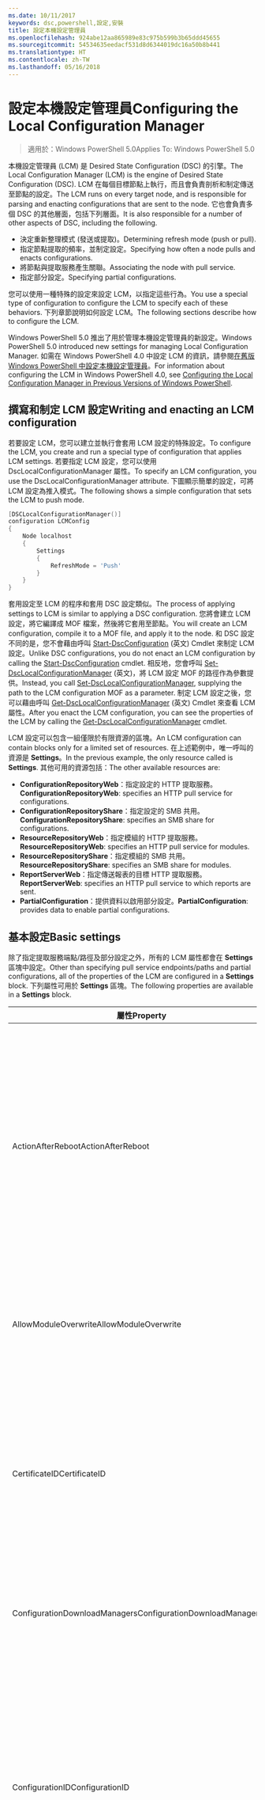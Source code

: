 ```yaml
---
ms.date: 10/11/2017
keywords: dsc,powershell,設定,安裝
title: 設定本機設定管理員
ms.openlocfilehash: 924abe12aa865989e83c975b599b3b65ddd45655
ms.sourcegitcommit: 54534635eedacf531d8d6344019dc16a50b8b441
ms.translationtype: HT
ms.contentlocale: zh-TW
ms.lasthandoff: 05/16/2018
---
```

# <a name="configuring-the-local-configuration-manager"></a><span data-ttu-id="39664-103">設定本機設定管理員</span><span class="sxs-lookup"><span data-stu-id="39664-103">Configuring the Local Configuration Manager</span></span>

> <span data-ttu-id="39664-104">適用於：Windows PowerShell 5.0</span><span class="sxs-lookup"><span data-stu-id="39664-104">Applies To: Windows PowerShell 5.0</span></span>

<span data-ttu-id="39664-105">本機設定管理員 (LCM) 是 Desired State Configuration (DSC) 的引擎。</span><span class="sxs-lookup"><span data-stu-id="39664-105">The Local Configuration Manager (LCM) is the engine of Desired State Configuration (DSC).</span></span>
<span data-ttu-id="39664-106">LCM 在每個目標節點上執行，而且會負責剖析和制定傳送至節點的設定。</span><span class="sxs-lookup"><span data-stu-id="39664-106">The LCM runs on every target node, and is responsible for parsing and enacting configurations that are sent to the node.</span></span>
<span data-ttu-id="39664-107">它也會負責多個 DSC 的其他層面，包括下列層面。</span><span class="sxs-lookup"><span data-stu-id="39664-107">It is also responsible for a number of other aspects of DSC, including the following.</span></span>

- <span data-ttu-id="39664-108">決定重新整理模式 (發送或提取)。</span><span class="sxs-lookup"><span data-stu-id="39664-108">Determining refresh mode (push or pull).</span></span>
- <span data-ttu-id="39664-109">指定節點提取的頻率，並制定設定。</span><span class="sxs-lookup"><span data-stu-id="39664-109">Specifying how often a node pulls and enacts configurations.</span></span>
- <span data-ttu-id="39664-110">將節點與提取服務產生關聯。</span><span class="sxs-lookup"><span data-stu-id="39664-110">Associating the node with pull service.</span></span>
- <span data-ttu-id="39664-111">指定部分設定。</span><span class="sxs-lookup"><span data-stu-id="39664-111">Specifying partial configurations.</span></span>

<span data-ttu-id="39664-112">您可以使用一種特殊的設定來設定 LCM，以指定這些行為。</span><span class="sxs-lookup"><span data-stu-id="39664-112">You use a special type of configuration to configure the LCM to specify each of these behaviors.</span></span>
<span data-ttu-id="39664-113">下列章節說明如何設定 LCM。</span><span class="sxs-lookup"><span data-stu-id="39664-113">The following sections describe how to configure the LCM.</span></span>

<span data-ttu-id="39664-114">Windows PowerShell 5.0 推出了用於管理本機設定管理員的新設定。</span><span class="sxs-lookup"><span data-stu-id="39664-114">Windows PowerShell 5.0 introduced new settings for managing Local Configuration Manager.</span></span>
<span data-ttu-id="39664-115">如需在 Windows PowerShell 4.0 中設定 LCM 的資訊，請參閱[在舊版 Windows PowerShell 中設定本機設定管理員](metaconfig4.md)。</span><span class="sxs-lookup"><span data-stu-id="39664-115">For information about configuring the LCM in Windows PowerShell 4.0, see [Configuring the Local Configuration Manager in Previous Versions of Windows PowerShell](metaconfig4.md).</span></span>

## <a name="writing-and-enacting-an-lcm-configuration"></a><span data-ttu-id="39664-116">撰寫和制定 LCM 設定</span><span class="sxs-lookup"><span data-stu-id="39664-116">Writing and enacting an LCM configuration</span></span>

<span data-ttu-id="39664-117">若要設定 LCM，您可以建立並執行會套用 LCM 設定的特殊設定。</span><span class="sxs-lookup"><span data-stu-id="39664-117">To configure the LCM, you create and run a special type of configuration that applies LCM settings.</span></span>
<span data-ttu-id="39664-118">若要指定 LCM 設定，您可以使用 DscLocalConfigurationManager 屬性。</span><span class="sxs-lookup"><span data-stu-id="39664-118">To specify an LCM configuration, you use the DscLocalConfigurationManager attribute.</span></span>
<span data-ttu-id="39664-119">下圖顯示簡單的設定，可將 LCM 設定為推入模式。</span><span class="sxs-lookup"><span data-stu-id="39664-119">The following shows a simple configuration that sets the LCM to push mode.</span></span>

```powershell
[DSCLocalConfigurationManager()]
configuration LCMConfig
{
    Node localhost
    {
        Settings
        {
            RefreshMode = 'Push'
        }
    }
}
```

<span data-ttu-id="39664-120">套用設定至 LCM 的程序和套用 DSC 設定類似。</span><span class="sxs-lookup"><span data-stu-id="39664-120">The process of applying settings to LCM is similar to applying a DSC configuration.</span></span>
<span data-ttu-id="39664-121">您將會建立 LCM 設定，將它編譯成 MOF 檔案，然後將它套用至節點。</span><span class="sxs-lookup"><span data-stu-id="39664-121">You will create an LCM configuration, compile it to a MOF file, and apply it to the node.</span></span>
<span data-ttu-id="39664-122">和 DSC 設定不同的是，您不會藉由呼叫 [Start-DscConfiguration](https://technet.microsoft.com/en-us/library/dn521623.aspx) \(英文\) Cmdlet 來制定 LCM 設定。</span><span class="sxs-lookup"><span data-stu-id="39664-122">Unlike DSC configurations, you do not enact an LCM configuration by calling the [Start-DscConfiguration](https://technet.microsoft.com/en-us/library/dn521623.aspx) cmdlet.</span></span>
<span data-ttu-id="39664-123">相反地，您會呼叫 [Set-DscLocalConfigurationManager](https://technet.microsoft.com/en-us/library/dn521621.aspx) \(英文\)，將 LCM 設定 MOF 的路徑作為參數提供。</span><span class="sxs-lookup"><span data-stu-id="39664-123">Instead, you call [Set-DscLocalConfigurationManager](https://technet.microsoft.com/en-us/library/dn521621.aspx), supplying the path to the LCM configuration MOF as a parameter.</span></span>
<span data-ttu-id="39664-124">制定 LCM 設定之後，您可以藉由呼叫 [Get-DscLocalConfigurationManager](https://technet.microsoft.com/en-us/library/dn407378.aspx) \(英文\) Cmdlet 來查看 LCM 屬性。</span><span class="sxs-lookup"><span data-stu-id="39664-124">After you enact the LCM configuration, you can see the properties of the LCM by calling the [Get-DscLocalConfigurationManager](https://technet.microsoft.com/en-us/library/dn407378.aspx) cmdlet.</span></span>

<span data-ttu-id="39664-125">LCM 設定可以包含一組僅限於有限資源的區塊。</span><span class="sxs-lookup"><span data-stu-id="39664-125">An LCM configuration can contain blocks only for a limited set of resources.</span></span>
<span data-ttu-id="39664-126">在上述範例中，唯一呼叫的資源是 **Settings**。</span><span class="sxs-lookup"><span data-stu-id="39664-126">In the previous example, the only resource called is **Settings**.</span></span>
<span data-ttu-id="39664-127">其他可用的資源包括：</span><span class="sxs-lookup"><span data-stu-id="39664-127">The other available resources are:</span></span>

* <span data-ttu-id="39664-128">**ConfigurationRepositoryWeb**：指定設定的 HTTP 提取服務。</span><span class="sxs-lookup"><span data-stu-id="39664-128">**ConfigurationRepositoryWeb**: specifies an HTTP pull service for configurations.</span></span>
* <span data-ttu-id="39664-129">**ConfigurationRepositoryShare**：指定設定的 SMB 共用。</span><span class="sxs-lookup"><span data-stu-id="39664-129">**ConfigurationRepositoryShare**: specifies an SMB share for configurations.</span></span>
* <span data-ttu-id="39664-130">**ResourceRepositoryWeb**：指定模組的 HTTP 提取服務。</span><span class="sxs-lookup"><span data-stu-id="39664-130">**ResourceRepositoryWeb**: specifies an HTTP pull service for modules.</span></span>
* <span data-ttu-id="39664-131">**ResourceRepositoryShare**：指定模組的 SMB 共用。</span><span class="sxs-lookup"><span data-stu-id="39664-131">**ResourceRepositoryShare**: specifies an SMB share for modules.</span></span>
* <span data-ttu-id="39664-132">**ReportServerWeb**：指定傳送報表的目標 HTTP 提取服務。</span><span class="sxs-lookup"><span data-stu-id="39664-132">**ReportServerWeb**: specifies an HTTP pull service to which reports are sent.</span></span>
* <span data-ttu-id="39664-133">**PartialConfiguration**：提供資料以啟用部分設定。</span><span class="sxs-lookup"><span data-stu-id="39664-133">**PartialConfiguration**: provides data to enable partial configurations.</span></span>

## <a name="basic-settings"></a><span data-ttu-id="39664-134">基本設定</span><span class="sxs-lookup"><span data-stu-id="39664-134">Basic settings</span></span>

<span data-ttu-id="39664-135">除了指定提取服務端點/路徑及部分設定之外，所有的 LCM 屬性都會在 **Settings** 區塊中設定。</span><span class="sxs-lookup"><span data-stu-id="39664-135">Other than specifying pull service endpoints/paths and partial configurations, all of the properties of the LCM are configured in a **Settings** block.</span></span>
<span data-ttu-id="39664-136">下列屬性可用於 **Settings** 區塊。</span><span class="sxs-lookup"><span data-stu-id="39664-136">The following properties are available in a **Settings** block.</span></span>

|  <span data-ttu-id="39664-137">屬性</span><span class="sxs-lookup"><span data-stu-id="39664-137">Property</span></span>  |  <span data-ttu-id="39664-138">類型</span><span class="sxs-lookup"><span data-stu-id="39664-138">Type</span></span>  |  <span data-ttu-id="39664-139">描述</span><span class="sxs-lookup"><span data-stu-id="39664-139">Description</span></span>   |
|----------- |------- |--------------- |
| <span data-ttu-id="39664-140">ActionAfterReboot</span><span class="sxs-lookup"><span data-stu-id="39664-140">ActionAfterReboot</span></span>| <span data-ttu-id="39664-141">字串</span><span class="sxs-lookup"><span data-stu-id="39664-141">string</span></span>| <span data-ttu-id="39664-142">指定套用設定期間在重新開機後的動作。</span><span class="sxs-lookup"><span data-stu-id="39664-142">Specifies what happens after a reboot during the application of a configuration.</span></span> <span data-ttu-id="39664-143">可能的值為 __"ContinueConfiguration"__ 和 __"StopConfiguration"__。</span><span class="sxs-lookup"><span data-stu-id="39664-143">The possible values are __"ContinueConfiguration"__ and __"StopConfiguration"__.</span></span> <ul><li> <span data-ttu-id="39664-144">__ContinueConfiguration__︰機器重新開機後繼續套用目前的設定。</span><span class="sxs-lookup"><span data-stu-id="39664-144">__ContinueConfiguration__: Continue applying the current configuration after machine reboot.</span></span> <span data-ttu-id="39664-145">這是預設值</span><span class="sxs-lookup"><span data-stu-id="39664-145">This is the default value</span></span></li><li><span data-ttu-id="39664-146">__StopConfiguration__：機器重新開機後停止目前的設定。</span><span class="sxs-lookup"><span data-stu-id="39664-146">__StopConfiguration__: Stop the current configuration after machine reboot.</span></span></li></ul>|
| <span data-ttu-id="39664-147">AllowModuleOverwrite</span><span class="sxs-lookup"><span data-stu-id="39664-147">AllowModuleOverwrite</span></span>| <span data-ttu-id="39664-148">bool</span><span class="sxs-lookup"><span data-stu-id="39664-148">bool</span></span>| <span data-ttu-id="39664-149">若允許以自提取服務下載的新設定覆寫目標節點上的舊設定，即為 __$TRUE__。</span><span class="sxs-lookup"><span data-stu-id="39664-149">__$TRUE__ if new configurations downloaded from the pull service are allowed to overwrite the old ones on the target node.</span></span> <span data-ttu-id="39664-150">否則為 $FALSE。</span><span class="sxs-lookup"><span data-stu-id="39664-150">Otherwise, $FALSE.</span></span>|
| <span data-ttu-id="39664-151">CertificateID</span><span class="sxs-lookup"><span data-stu-id="39664-151">CertificateID</span></span>| <span data-ttu-id="39664-152">字串</span><span class="sxs-lookup"><span data-stu-id="39664-152">string</span></span>| <span data-ttu-id="39664-153">憑證指紋，用來保護在設定中傳遞的憑證。</span><span class="sxs-lookup"><span data-stu-id="39664-153">The thumbprint of a certificate used to secure credentials passed in a configuration.</span></span> <span data-ttu-id="39664-154">如需詳細資訊，請參閱 [Want to secure credentials in Windows PowerShell Desired State Configuration (需要保護 Windows PowerShell 預期狀態設定的憑證嗎？)](http://blogs.msdn.com/b/powershell/archive/2014/01/31/want-to-secure-credentials-in-windows-powershell-desired-state-configuration.aspx)。</span><span class="sxs-lookup"><span data-stu-id="39664-154">For more information see [Want to secure credentials in Windows PowerShell Desired State Configuration](http://blogs.msdn.com/b/powershell/archive/2014/01/31/want-to-secure-credentials-in-windows-powershell-desired-state-configuration.aspx)?.</span></span> <br> <span data-ttu-id="39664-155">__注意：__ 若使用 Azure 自動化 DSC 提取服務，系統會自動管理此設定。</span><span class="sxs-lookup"><span data-stu-id="39664-155">__Note:__ this is managed automatically if using Azure Automation DSC pull service.</span></span>|
| <span data-ttu-id="39664-156">ConfigurationDownloadManagers</span><span class="sxs-lookup"><span data-stu-id="39664-156">ConfigurationDownloadManagers</span></span>| <span data-ttu-id="39664-157">CimInstance[]</span><span class="sxs-lookup"><span data-stu-id="39664-157">CimInstance[]</span></span>| <span data-ttu-id="39664-158">已過時。</span><span class="sxs-lookup"><span data-stu-id="39664-158">Obsolete.</span></span> <span data-ttu-id="39664-159">使用 __ConfigurationRepositoryWeb__ 和 __ConfigurationRepositoryShare__ 區塊來定義設定提取服務端點。</span><span class="sxs-lookup"><span data-stu-id="39664-159">Use __ConfigurationRepositoryWeb__ and __ConfigurationRepositoryShare__ blocks to define configuration pull service endpoints.</span></span>|
| <span data-ttu-id="39664-160">ConfigurationID</span><span class="sxs-lookup"><span data-stu-id="39664-160">ConfigurationID</span></span>| <span data-ttu-id="39664-161">字串</span><span class="sxs-lookup"><span data-stu-id="39664-161">string</span></span>| <span data-ttu-id="39664-162">用於與較舊提取服務版本之間的回溯相容性。</span><span class="sxs-lookup"><span data-stu-id="39664-162">For backwards compatibility with older pull service versions.</span></span> <span data-ttu-id="39664-163">識別要從提取服務取得之設定檔的 GUID。</span><span class="sxs-lookup"><span data-stu-id="39664-163">A GUID that identifies the configuration file to get from a pull service.</span></span> <span data-ttu-id="39664-164">如果設定 MOF 的名稱為 ConfigurationID.mof，節點將會在提取服務上提取設定。</span><span class="sxs-lookup"><span data-stu-id="39664-164">The node will pull configurations on the pull service if the name of the configuration MOF is named ConfigurationID.mof.</span></span><br> <span data-ttu-id="39664-165">__注意：__ 如果您設定此屬性，使用 __RegistrationKey__ 向提取服務註冊節點將會無法運作。</span><span class="sxs-lookup"><span data-stu-id="39664-165">__Note:__ If you set this property, registering the node with a pull service by using __RegistrationKey__ does not work.</span></span> <span data-ttu-id="39664-166">如需詳細資訊，請參閱[以設定名稱設定提取用戶端](pullClientConfigNames.md)。</span><span class="sxs-lookup"><span data-stu-id="39664-166">For more information, see [Setting up a pull client with configuration names](pullClientConfigNames.md).</span></span>|
| <span data-ttu-id="39664-167">ConfigurationMode</span><span class="sxs-lookup"><span data-stu-id="39664-167">ConfigurationMode</span></span>| <span data-ttu-id="39664-168">字串</span><span class="sxs-lookup"><span data-stu-id="39664-168">string</span></span> | <span data-ttu-id="39664-169">指定 LCM 實際上如何將設定套用至目標節點。</span><span class="sxs-lookup"><span data-stu-id="39664-169">Specifies how the LCM actually applies the configuration to the target nodes.</span></span> <span data-ttu-id="39664-170">可能的值為 __"ApplyOnly"__、__"ApplyAndMonitor"__ 和 __"ApplyAndAutoCorrect"__。</span><span class="sxs-lookup"><span data-stu-id="39664-170">Possible values are __"ApplyOnly"__,__"ApplyAndMonitor"__, and __"ApplyAndAutoCorrect"__.</span></span> <ul><li><span data-ttu-id="39664-171">__ApplyOnly__：DSC 會套用設定，並且不執行任何進一步的動作，除非有新的設定推送至目標節點，或是從服務提取新的設定。</span><span class="sxs-lookup"><span data-stu-id="39664-171">__ApplyOnly__: DSC applies the configuration and does nothing further unless a new configuration is pushed to the target node or when a new configuration is pulled from a service.</span></span> <span data-ttu-id="39664-172">第一次套用新設定之後，DSC 不會檢查與先前設定狀態的偏離。</span><span class="sxs-lookup"><span data-stu-id="39664-172">After initial application of a new configuration, DSC does not check for drift from a previously configured state.</span></span> <span data-ttu-id="39664-173">請注意，在 __ApplyOnly__ 生效之前，DSC 不斷嘗試套用此組態，直到成功為止 。</span><span class="sxs-lookup"><span data-stu-id="39664-173">Note that DSC will attempt to apply the configuration until it is successful before __ApplyOnly__ takes effect.</span></span> </li><li> <span data-ttu-id="39664-174">__ApplyAndMonitor__：這是預設值。</span><span class="sxs-lookup"><span data-stu-id="39664-174">__ApplyAndMonitor__: This is the default value.</span></span> <span data-ttu-id="39664-175">LCM 適用於任何新的設定。</span><span class="sxs-lookup"><span data-stu-id="39664-175">The LCM applies any new configurations.</span></span> <span data-ttu-id="39664-176">第一次套用新設定之後，如果目標節點偏離預期狀態，則 DSC 會回報記錄中的差異。</span><span class="sxs-lookup"><span data-stu-id="39664-176">After initial application of a new configuration, if the target node drifts from the desired state, DSC reports the discrepancy in logs.</span></span> <span data-ttu-id="39664-177">請注意，在 __ApplyAndMonitor__ 生效之前，DSC 不斷嘗試套用此組態，直到成功為止 。</span><span class="sxs-lookup"><span data-stu-id="39664-177">Note that DSC will attempt to apply the configuration until it is successful before __ApplyAndMonitor__ takes effect.</span></span></li><li><span data-ttu-id="39664-178">__ApplyAndAutoCorrect__：DSC 會套用任何新的設定。</span><span class="sxs-lookup"><span data-stu-id="39664-178">__ApplyAndAutoCorrect__: DSC applies any new configurations.</span></span> <span data-ttu-id="39664-179">第一次套用新設定之後，如果目標節點偏離預期狀態，則 DSC 會報告記錄檔中的差異，然後重新套用目前設定。</span><span class="sxs-lookup"><span data-stu-id="39664-179">After initial application of a new configuration, if the target node drifts from the desired state, DSC reports the discrepancy in logs, and then re-applies the current configuration.</span></span></li></ul>|
| <span data-ttu-id="39664-180">ConfigurationModeFrequencyMins</span><span class="sxs-lookup"><span data-stu-id="39664-180">ConfigurationModeFrequencyMins</span></span>| <span data-ttu-id="39664-181">UInt32</span><span class="sxs-lookup"><span data-stu-id="39664-181">UInt32</span></span>| <span data-ttu-id="39664-182">檢查並套用目前設定的頻率 (以分鐘為單位)。</span><span class="sxs-lookup"><span data-stu-id="39664-182">How often, in minutes, the current configuration is checked and applied.</span></span> <span data-ttu-id="39664-183">如果 ConfigurationMode 屬性設定為 ApplyOnly，就會忽略這個屬性。</span><span class="sxs-lookup"><span data-stu-id="39664-183">This property is ignored if the ConfigurationMode property is set to ApplyOnly.</span></span> <span data-ttu-id="39664-184">預設值為 15。</span><span class="sxs-lookup"><span data-stu-id="39664-184">The default value is 15.</span></span>|
| <span data-ttu-id="39664-185">DebugMode</span><span class="sxs-lookup"><span data-stu-id="39664-185">DebugMode</span></span>| <span data-ttu-id="39664-186">字串</span><span class="sxs-lookup"><span data-stu-id="39664-186">string</span></span>| <span data-ttu-id="39664-187">可能的值為 __None__、__ForceModuleImport__ 和 __All__。</span><span class="sxs-lookup"><span data-stu-id="39664-187">Possible values are __None__, __ForceModuleImport__, and __All__.</span></span> <ul><li><span data-ttu-id="39664-188">設為 __None__ 會使用快取資源。</span><span class="sxs-lookup"><span data-stu-id="39664-188">Set to __None__ to use cached resources.</span></span> <span data-ttu-id="39664-189">這是預設，而且應該用於實際執行的案例。</span><span class="sxs-lookup"><span data-stu-id="39664-189">This is the default and should be used in production scenarios.</span></span></li><li><span data-ttu-id="39664-190">設為 __ForceModuleImport__，會導致 LCM 重新載入任何 DSC 資源模組，即使先前已載入這些模組並已快取。</span><span class="sxs-lookup"><span data-stu-id="39664-190">Setting to __ForceModuleImport__, causes the LCM to reload any DSC resource modules, even if they have been previously loaded and cached.</span></span> <span data-ttu-id="39664-191">這會影響 DSC 作業的效能，因為每個模組會在使用時重新載入。</span><span class="sxs-lookup"><span data-stu-id="39664-191">This impacts the performance of DSC operations as each module is reloaded on use.</span></span> <span data-ttu-id="39664-192">通常會在為資源偵錯時使用此值</span><span class="sxs-lookup"><span data-stu-id="39664-192">Typically you would use this value while debugging a resource</span></span></li><li><span data-ttu-id="39664-193">在這一版本中，__All__ 與 __ForceModuleImport__ 相同</span><span class="sxs-lookup"><span data-stu-id="39664-193">In this release, __All__ is same as __ForceModuleImport__</span></span></li></ul> |
| <span data-ttu-id="39664-194">RebootNodeIfNeeded</span><span class="sxs-lookup"><span data-stu-id="39664-194">RebootNodeIfNeeded</span></span>| <span data-ttu-id="39664-195">bool</span><span class="sxs-lookup"><span data-stu-id="39664-195">bool</span></span>| <span data-ttu-id="39664-196">在套用需要重新開機的設定之後，請將此設為 __$true__ 以自動重新啟動節點。</span><span class="sxs-lookup"><span data-stu-id="39664-196">Set this to __$true__ to automatically reboot the node after a configuration that requires reboot is applied.</span></span> <span data-ttu-id="39664-197">否則，您將必須手動重新啟動任何設定所需的節點。</span><span class="sxs-lookup"><span data-stu-id="39664-197">Otherwise, you will have to manually reboot the node for any configuration that requires it.</span></span> <span data-ttu-id="39664-198">預設值為 __$false__。</span><span class="sxs-lookup"><span data-stu-id="39664-198">The default value is __$false__.</span></span> <span data-ttu-id="39664-199">若要在重新啟動條件是由 DSC 以外的項目 (例如 Windows Installer) 所制定的情況下使用此設定，請將此設定與 [xPendingReboot](https://github.com/powershell/xpendingreboot) \(英文\) 模組結合。</span><span class="sxs-lookup"><span data-stu-id="39664-199">To use this setting when a reboot condition is enacted by something other than DSC (such as Windows Installer), combine this setting with the [xPendingReboot](https://github.com/powershell/xpendingreboot) module.</span></span>|
| <span data-ttu-id="39664-200">RefreshMode</span><span class="sxs-lookup"><span data-stu-id="39664-200">RefreshMode</span></span>| <span data-ttu-id="39664-201">字串</span><span class="sxs-lookup"><span data-stu-id="39664-201">string</span></span>| <span data-ttu-id="39664-202">指定 LCM 取得設定的方式。</span><span class="sxs-lookup"><span data-stu-id="39664-202">Specifies how the LCM gets configurations.</span></span> <span data-ttu-id="39664-203">可能的值為 __"Disabled"__、__"Push"__ 和 __"Pull"__。</span><span class="sxs-lookup"><span data-stu-id="39664-203">The possible values are __"Disabled"__, __"Push"__, and __"Pull"__.</span></span> <ul><li><span data-ttu-id="39664-204">__Disabled__：會為此節點停用 DSC 設定。</span><span class="sxs-lookup"><span data-stu-id="39664-204">__Disabled__: DSC configurations are disabled for this node.</span></span></li><li> <span data-ttu-id="39664-205">__Push__：藉由呼叫 [Start-DscConfiguration](https://technet.microsoft.com/en-us/library/dn521623.aspx) Cmdlet 啟動設定。</span><span class="sxs-lookup"><span data-stu-id="39664-205">__Push__: Configurations are initiated by calling the [Start-DscConfiguration](https://technet.microsoft.com/en-us/library/dn521623.aspx) cmdlet.</span></span> <span data-ttu-id="39664-206">設定會立即套用至節點。</span><span class="sxs-lookup"><span data-stu-id="39664-206">The configuration is applied immediately to the node.</span></span> <span data-ttu-id="39664-207">這是預設值。</span><span class="sxs-lookup"><span data-stu-id="39664-207">This is the default value.</span></span></li><li><span data-ttu-id="39664-208">__Pull__：節點設定為定期檢查來自提取服務或 SMB 路徑的設定。</span><span class="sxs-lookup"><span data-stu-id="39664-208">__Pull:__ The node is configured to regularly check for configurations from a pull service or SMB path.</span></span> <span data-ttu-id="39664-209">如果這個屬性設為 __Pull__，您必須在 __ConfigurationRepositoryWeb__ 或 __ConfigurationRepositoryShare__ 區塊中指定 HTTP (服務) 或 SMB (共用) 路徑。</span><span class="sxs-lookup"><span data-stu-id="39664-209">If this property is set to __Pull__, you must specify an HTTP (service) or SMB (share) path in a __ConfigurationRepositoryWeb__ or __ConfigurationRepositoryShare__ block.</span></span></li></ul>|
| <span data-ttu-id="39664-210">RefreshFrequencyMins</span><span class="sxs-lookup"><span data-stu-id="39664-210">RefreshFrequencyMins</span></span>| <span data-ttu-id="39664-211">Uint32</span><span class="sxs-lookup"><span data-stu-id="39664-211">Uint32</span></span>| <span data-ttu-id="39664-212">LCM 檢查提取服務以取得更新設定的時間間隔 (以分鐘為單位)。</span><span class="sxs-lookup"><span data-stu-id="39664-212">The time interval, in minutes, at which the LCM checks a pull service to get updated configurations.</span></span> <span data-ttu-id="39664-213">如果 LCM 未在提取模式下設定，就會忽略此值。</span><span class="sxs-lookup"><span data-stu-id="39664-213">This value is ignored if the LCM is not configured in pull mode.</span></span> <span data-ttu-id="39664-214">預設值為 30。</span><span class="sxs-lookup"><span data-stu-id="39664-214">The default value is 30.</span></span>|
| <span data-ttu-id="39664-215">ReportManagers</span><span class="sxs-lookup"><span data-stu-id="39664-215">ReportManagers</span></span>| <span data-ttu-id="39664-216">CimInstance[]</span><span class="sxs-lookup"><span data-stu-id="39664-216">CimInstance[]</span></span>| <span data-ttu-id="39664-217">已過時。</span><span class="sxs-lookup"><span data-stu-id="39664-217">Obsolete.</span></span> <span data-ttu-id="39664-218">使用 __ReportServerWeb__ 區塊來定義傳送報表資料至提取服務的端點。</span><span class="sxs-lookup"><span data-stu-id="39664-218">Use __ReportServerWeb__ blocks to define an endpoint to send reporting data to a pull service.</span></span>|
| <span data-ttu-id="39664-219">ResourceModuleManagers</span><span class="sxs-lookup"><span data-stu-id="39664-219">ResourceModuleManagers</span></span>| <span data-ttu-id="39664-220">CimInstance[]</span><span class="sxs-lookup"><span data-stu-id="39664-220">CimInstance[]</span></span>| <span data-ttu-id="39664-221">已過時。</span><span class="sxs-lookup"><span data-stu-id="39664-221">Obsolete.</span></span> <span data-ttu-id="39664-222">使用 __ResourceRepositoryWeb__ 和 __ResourceRepositoryShare__ 區塊來個別定義提取服務 HTTP 端點或 SMB 路徑。</span><span class="sxs-lookup"><span data-stu-id="39664-222">Use __ResourceRepositoryWeb__ and __ResourceRepositoryShare__ blocks to define pull service HTTP endpoints or SMB paths, respectively.</span></span>|
| <span data-ttu-id="39664-223">PartialConfigurations</span><span class="sxs-lookup"><span data-stu-id="39664-223">PartialConfigurations</span></span>| <span data-ttu-id="39664-224">CimInstance</span><span class="sxs-lookup"><span data-stu-id="39664-224">CimInstance</span></span>| <span data-ttu-id="39664-225">未實作。</span><span class="sxs-lookup"><span data-stu-id="39664-225">Not implemented.</span></span> <span data-ttu-id="39664-226">請勿使用。</span><span class="sxs-lookup"><span data-stu-id="39664-226">Do not use.</span></span>|
| <span data-ttu-id="39664-227">StatusRetentionTimeInDays</span><span class="sxs-lookup"><span data-stu-id="39664-227">StatusRetentionTimeInDays</span></span> | <span data-ttu-id="39664-228">UInt32</span><span class="sxs-lookup"><span data-stu-id="39664-228">UInt32</span></span>| <span data-ttu-id="39664-229">LCM 會保留目前設定狀態的天數。</span><span class="sxs-lookup"><span data-stu-id="39664-229">The number of days the LCM keeps the status of the current configuration.</span></span>|

## <a name="pull-service"></a><span data-ttu-id="39664-230">提取服務</span><span class="sxs-lookup"><span data-stu-id="39664-230">Pull service</span></span>

<span data-ttu-id="39664-231">LCM 設定支援定義下列提取服務端點類型：</span><span class="sxs-lookup"><span data-stu-id="39664-231">LCM configuration supports defining the following types of pull service endpoints:</span></span>

- <span data-ttu-id="39664-232">**設定伺服器**：DSC 設定的儲存機制。</span><span class="sxs-lookup"><span data-stu-id="39664-232">**Configuration server**: A repository for DSC configurations.</span></span> <span data-ttu-id="39664-233">使用 **ConfigurationRepositoryWeb** (適用於 Web 伺服器) 和 **ConfigurationRepositoryShare** (適用於 SMB 伺服器) 區塊來定義設定伺服器。</span><span class="sxs-lookup"><span data-stu-id="39664-233">Define configuration servers by using **ConfigurationRepositoryWeb** (for web-based servers) and **ConfigurationRepositoryShare** (for SMB-based servers) blocks.</span></span>
- <span data-ttu-id="39664-234">**資源伺服器**：封裝成 PowerShell 模組的 DSC 資源存放庫。</span><span class="sxs-lookup"><span data-stu-id="39664-234">**Resource server**: A repository for DSC resources, packaged as PowerShell modules.</span></span> <span data-ttu-id="39664-235">使用 **ResourceRepositoryWeb** (適用於 Web 伺服器) 和 **ResourceRepositoryShare** (適用於 SMB 伺服器) 區塊來定義資源伺服器。</span><span class="sxs-lookup"><span data-stu-id="39664-235">Define resource servers by using **ResourceRepositoryWeb** (for web-based servers) and **ResourceRepositoryShare** (for SMB-based servers) blocks.</span></span>
- <span data-ttu-id="39664-236">**報表伺服器**：DSC 傳送報表資料的目標服務。</span><span class="sxs-lookup"><span data-stu-id="39664-236">**Report server**: A service that DSC sends report data to.</span></span> <span data-ttu-id="39664-237">使用 **ReportServerWeb** 區塊來定義報表伺服器。</span><span class="sxs-lookup"><span data-stu-id="39664-237">Define report servers by using **ReportServerWeb** blocks.</span></span> <span data-ttu-id="39664-238">報表伺服器必須是 Web 服務。</span><span class="sxs-lookup"><span data-stu-id="39664-238">A report server must be a web service.</span></span>

<span data-ttu-id="39664-239">如需提取服務的詳細資訊，請參閱 [Desired State Configuration 提取服務](pullServer.md)。</span><span class="sxs-lookup"><span data-stu-id="39664-239">For more details on pull service see, [Desired State Configuration Pull Service](pullServer.md).</span></span>

## <a name="configuration-server-blocks"></a><span data-ttu-id="39664-240">設定伺服器區塊</span><span class="sxs-lookup"><span data-stu-id="39664-240">Configuration server blocks</span></span>

<span data-ttu-id="39664-241">若要定義 Web 設定伺服器，請建立 **ConfigurationRepositoryWeb** 區塊。</span><span class="sxs-lookup"><span data-stu-id="39664-241">To define a web-based configuration server, you create a **ConfigurationRepositoryWeb** block.</span></span>
<span data-ttu-id="39664-242">**ConfigurationRepositoryWeb** 定義下列屬性。</span><span class="sxs-lookup"><span data-stu-id="39664-242">A **ConfigurationRepositoryWeb** defines the following properties.</span></span>

|<span data-ttu-id="39664-243">屬性</span><span class="sxs-lookup"><span data-stu-id="39664-243">Property</span></span>|<span data-ttu-id="39664-244">類型</span><span class="sxs-lookup"><span data-stu-id="39664-244">Type</span></span>|<span data-ttu-id="39664-245">描述</span><span class="sxs-lookup"><span data-stu-id="39664-245">Description</span></span>|
|---|---|---|
|<span data-ttu-id="39664-246">AllowUnsecureConnection</span><span class="sxs-lookup"><span data-stu-id="39664-246">AllowUnsecureConnection</span></span>|<span data-ttu-id="39664-247">bool</span><span class="sxs-lookup"><span data-stu-id="39664-247">bool</span></span>|<span data-ttu-id="39664-248">設為 **$TRUE** 即允許從節點到伺服器的未經驗證連線。</span><span class="sxs-lookup"><span data-stu-id="39664-248">Set to **$TRUE** to allow connections from the node to the server without authentication.</span></span> <span data-ttu-id="39664-249">設為 **$FALSE** 表示需要驗證。</span><span class="sxs-lookup"><span data-stu-id="39664-249">Set to **$FALSE** to require authentication.</span></span>|
|<span data-ttu-id="39664-250">CertificateID</span><span class="sxs-lookup"><span data-stu-id="39664-250">CertificateID</span></span>|<span data-ttu-id="39664-251">字串</span><span class="sxs-lookup"><span data-stu-id="39664-251">string</span></span>|<span data-ttu-id="39664-252">用來向伺服器驗證的憑證指紋。</span><span class="sxs-lookup"><span data-stu-id="39664-252">The thumbprint of a certificate used to authenticate to the server.</span></span>|
|<span data-ttu-id="39664-253">ConfigurationNames</span><span class="sxs-lookup"><span data-stu-id="39664-253">ConfigurationNames</span></span>|<span data-ttu-id="39664-254">String[]</span><span class="sxs-lookup"><span data-stu-id="39664-254">String[]</span></span>|<span data-ttu-id="39664-255">要由目標節點提取之設定名稱的陣列。</span><span class="sxs-lookup"><span data-stu-id="39664-255">An array of names of configurations to be pulled by the target node.</span></span> <span data-ttu-id="39664-256">僅有在使用 **RegistrationKey** 向提取服務註冊節點時，才會使用這些設定。</span><span class="sxs-lookup"><span data-stu-id="39664-256">These are used only if the node is registered with the pull service by using a **RegistrationKey**.</span></span> <span data-ttu-id="39664-257">如需詳細資訊，請參閱[以設定名稱設定提取用戶端](pullClientConfigNames.md)。</span><span class="sxs-lookup"><span data-stu-id="39664-257">For more information, see [Setting up a pull client with configuration names](pullClientConfigNames.md).</span></span>|
|<span data-ttu-id="39664-258">RegistrationKey</span><span class="sxs-lookup"><span data-stu-id="39664-258">RegistrationKey</span></span>|<span data-ttu-id="39664-259">字串</span><span class="sxs-lookup"><span data-stu-id="39664-259">string</span></span>|<span data-ttu-id="39664-260">向提取服務註冊節點的 GUID。</span><span class="sxs-lookup"><span data-stu-id="39664-260">A GUID that registers the node with the pull service.</span></span> <span data-ttu-id="39664-261">如需詳細資訊，請參閱[以設定名稱設定提取用戶端](pullClientConfigNames.md)。</span><span class="sxs-lookup"><span data-stu-id="39664-261">For more information, see [Setting up a pull client with configuration names](pullClientConfigNames.md).</span></span>|
|<span data-ttu-id="39664-262">ServerURL</span><span class="sxs-lookup"><span data-stu-id="39664-262">ServerURL</span></span>|<span data-ttu-id="39664-263">字串</span><span class="sxs-lookup"><span data-stu-id="39664-263">string</span></span>|<span data-ttu-id="39664-264">設定服務的 URL。</span><span class="sxs-lookup"><span data-stu-id="39664-264">The URL of the configuration service.</span></span>|

<span data-ttu-id="39664-265">如需能簡化針對內部部署節點設定 ConfigurationRepositoryWeb 值的範例指令碼，請參閱[產生 DSC 中繼設定](https://docs.microsoft.com/en-us/azure/automation/automation-dsc-onboarding#generating-dsc-metaconfigurations)</span><span class="sxs-lookup"><span data-stu-id="39664-265">An example script to simplify configuring the ConfigurationRepositoryWeb value for on-premises nodes is available - see [Generating DSC metaconfigurations](https://docs.microsoft.com/en-us/azure/automation/automation-dsc-onboarding#generating-dsc-metaconfigurations)</span></span>

<span data-ttu-id="39664-266">若要定義 SMB 設定伺服器，請建立 **ConfigurationRepositoryShare** 區塊。</span><span class="sxs-lookup"><span data-stu-id="39664-266">To define an SMB-based configuration server, you create a **ConfigurationRepositoryShare** block.</span></span>
<span data-ttu-id="39664-267">**ConfigurationRepositoryShare** 定義下列屬性。</span><span class="sxs-lookup"><span data-stu-id="39664-267">A **ConfigurationRepositoryShare** defines the following properties.</span></span>

|<span data-ttu-id="39664-268">屬性</span><span class="sxs-lookup"><span data-stu-id="39664-268">Property</span></span>|<span data-ttu-id="39664-269">類型</span><span class="sxs-lookup"><span data-stu-id="39664-269">Type</span></span>|<span data-ttu-id="39664-270">描述</span><span class="sxs-lookup"><span data-stu-id="39664-270">Description</span></span>|
|---|---|---|
|<span data-ttu-id="39664-271">認證</span><span class="sxs-lookup"><span data-stu-id="39664-271">Credential</span></span>|<span data-ttu-id="39664-272">MSFT_Credential</span><span class="sxs-lookup"><span data-stu-id="39664-272">MSFT_Credential</span></span>|<span data-ttu-id="39664-273">用來向 SMB 驗證的認證。</span><span class="sxs-lookup"><span data-stu-id="39664-273">The credential used to authenticate to the SMB share.</span></span>|
|<span data-ttu-id="39664-274">SourcePath</span><span class="sxs-lookup"><span data-stu-id="39664-274">SourcePath</span></span>|<span data-ttu-id="39664-275">字串</span><span class="sxs-lookup"><span data-stu-id="39664-275">string</span></span>|<span data-ttu-id="39664-276">SMB 共用的路徑。</span><span class="sxs-lookup"><span data-stu-id="39664-276">The path of the SMB share.</span></span>|

## <a name="resource-server-blocks"></a><span data-ttu-id="39664-277">資源伺服器區塊</span><span class="sxs-lookup"><span data-stu-id="39664-277">Resource server blocks</span></span>

<span data-ttu-id="39664-278">若要定義 Web 資源伺服器，請建立 **ResourceRepositoryWeb** 區塊。</span><span class="sxs-lookup"><span data-stu-id="39664-278">To define a web-based resource server, you create a **ResourceRepositoryWeb** block.</span></span>
<span data-ttu-id="39664-279">**ResourceRepositoryWeb** 定義下列屬性。</span><span class="sxs-lookup"><span data-stu-id="39664-279">A **ResourceRepositoryWeb** defines the following properties.</span></span>

|<span data-ttu-id="39664-280">屬性</span><span class="sxs-lookup"><span data-stu-id="39664-280">Property</span></span>|<span data-ttu-id="39664-281">類型</span><span class="sxs-lookup"><span data-stu-id="39664-281">Type</span></span>|<span data-ttu-id="39664-282">描述</span><span class="sxs-lookup"><span data-stu-id="39664-282">Description</span></span>|
|---|---|---|
|<span data-ttu-id="39664-283">AllowUnsecureConnection</span><span class="sxs-lookup"><span data-stu-id="39664-283">AllowUnsecureConnection</span></span>|<span data-ttu-id="39664-284">bool</span><span class="sxs-lookup"><span data-stu-id="39664-284">bool</span></span>|<span data-ttu-id="39664-285">設為 **$TRUE** 即允許從節點到伺服器的未經驗證連線。</span><span class="sxs-lookup"><span data-stu-id="39664-285">Set to **$TRUE** to allow connections from the node to the server without authentication.</span></span> <span data-ttu-id="39664-286">設為 **$FALSE** 表示需要驗證。</span><span class="sxs-lookup"><span data-stu-id="39664-286">Set to **$FALSE** to require authentication.</span></span>|
|<span data-ttu-id="39664-287">CertificateID</span><span class="sxs-lookup"><span data-stu-id="39664-287">CertificateID</span></span>|<span data-ttu-id="39664-288">字串</span><span class="sxs-lookup"><span data-stu-id="39664-288">string</span></span>|<span data-ttu-id="39664-289">用來向伺服器驗證的憑證指紋。</span><span class="sxs-lookup"><span data-stu-id="39664-289">The thumbprint of a certificate used to authenticate to the server.</span></span>|
|<span data-ttu-id="39664-290">RegistrationKey</span><span class="sxs-lookup"><span data-stu-id="39664-290">RegistrationKey</span></span>|<span data-ttu-id="39664-291">字串</span><span class="sxs-lookup"><span data-stu-id="39664-291">string</span></span>|<span data-ttu-id="39664-292">向提取服務識別節點的 GUID。</span><span class="sxs-lookup"><span data-stu-id="39664-292">A GUID that identifies the node to the pull service.</span></span>|
|<span data-ttu-id="39664-293">ServerURL</span><span class="sxs-lookup"><span data-stu-id="39664-293">ServerURL</span></span>|<span data-ttu-id="39664-294">字串</span><span class="sxs-lookup"><span data-stu-id="39664-294">string</span></span>|<span data-ttu-id="39664-295">設定伺服器的 URL。</span><span class="sxs-lookup"><span data-stu-id="39664-295">The URL of the configuration server.</span></span>|

<span data-ttu-id="39664-296">如需能簡化針對內部部署節點設定 ResourceRepositoryWeb 值的範例指令碼，請參閱[產生 DSC 中繼設定](https://docs.microsoft.com/en-us/azure/automation/automation-dsc-onboarding#generating-dsc-metaconfigurations)</span><span class="sxs-lookup"><span data-stu-id="39664-296">An example script to simplify configuring the ResourceRepositoryWeb value for on-premises nodes is available - see [Generating DSC metaconfigurations](https://docs.microsoft.com/en-us/azure/automation/automation-dsc-onboarding#generating-dsc-metaconfigurations)</span></span>

<span data-ttu-id="39664-297">若要定義 SMB 資源伺服器，請建立 **ResourceRepositoryShare** 區塊。</span><span class="sxs-lookup"><span data-stu-id="39664-297">To define an SMB-based resource server, you create a **ResourceRepositoryShare** block.</span></span>
<span data-ttu-id="39664-298">**ResourceRepositoryShare** 定義下列屬性。</span><span class="sxs-lookup"><span data-stu-id="39664-298">**ResourceRepositoryShare** defines the following properties.</span></span>

|<span data-ttu-id="39664-299">屬性</span><span class="sxs-lookup"><span data-stu-id="39664-299">Property</span></span>|<span data-ttu-id="39664-300">類型</span><span class="sxs-lookup"><span data-stu-id="39664-300">Type</span></span>|<span data-ttu-id="39664-301">描述</span><span class="sxs-lookup"><span data-stu-id="39664-301">Description</span></span>|
|---|---|---|
|<span data-ttu-id="39664-302">認證</span><span class="sxs-lookup"><span data-stu-id="39664-302">Credential</span></span>|<span data-ttu-id="39664-303">MSFT_Credential</span><span class="sxs-lookup"><span data-stu-id="39664-303">MSFT_Credential</span></span>|<span data-ttu-id="39664-304">用來向 SMB 驗證的認證。</span><span class="sxs-lookup"><span data-stu-id="39664-304">The credential used to authenticate to the SMB share.</span></span> <span data-ttu-id="39664-305">如需傳遞認證的範例，請參閱[設定 SMB DSC 提取伺服器](pullServerSMB.md)</span><span class="sxs-lookup"><span data-stu-id="39664-305">For an example of passing credentials, see [Setting up a DSC SMB pull server](pullServerSMB.md)</span></span>|
|<span data-ttu-id="39664-306">SourcePath</span><span class="sxs-lookup"><span data-stu-id="39664-306">SourcePath</span></span>|<span data-ttu-id="39664-307">字串</span><span class="sxs-lookup"><span data-stu-id="39664-307">string</span></span>|<span data-ttu-id="39664-308">SMB 共用的路徑。</span><span class="sxs-lookup"><span data-stu-id="39664-308">The path of the SMB share.</span></span>|

## <a name="report-server-blocks"></a><span data-ttu-id="39664-309">報表伺服器區塊</span><span class="sxs-lookup"><span data-stu-id="39664-309">Report server blocks</span></span>

<span data-ttu-id="39664-310">若要定義報表伺服器，請建立 **ReportServerWeb** 區塊。</span><span class="sxs-lookup"><span data-stu-id="39664-310">To define a report server, you create a **ReportServerWeb** block.</span></span>
<span data-ttu-id="39664-311">報表伺服器角色並不相容於以 SMB 為基礎的提取服務。</span><span class="sxs-lookup"><span data-stu-id="39664-311">The report server role is not compatible with SMB based pull service.</span></span>
<span data-ttu-id="39664-312">**ReportServerWeb** 定義下列屬性。</span><span class="sxs-lookup"><span data-stu-id="39664-312">**ReportServerWeb** defines the following properties.</span></span>

|<span data-ttu-id="39664-313">屬性</span><span class="sxs-lookup"><span data-stu-id="39664-313">Property</span></span>|<span data-ttu-id="39664-314">類型</span><span class="sxs-lookup"><span data-stu-id="39664-314">Type</span></span>|<span data-ttu-id="39664-315">描述</span><span class="sxs-lookup"><span data-stu-id="39664-315">Description</span></span>|
|---|---|---|
|<span data-ttu-id="39664-316">AllowUnsecureConnection</span><span class="sxs-lookup"><span data-stu-id="39664-316">AllowUnsecureConnection</span></span>|<span data-ttu-id="39664-317">bool</span><span class="sxs-lookup"><span data-stu-id="39664-317">bool</span></span>|<span data-ttu-id="39664-318">設為 **$TRUE** 即允許從節點到伺服器的未經驗證連線。</span><span class="sxs-lookup"><span data-stu-id="39664-318">Set to **$TRUE** to allow connections from the node to the server without authentication.</span></span> <span data-ttu-id="39664-319">設為 **$FALSE** 表示需要驗證。</span><span class="sxs-lookup"><span data-stu-id="39664-319">Set to **$FALSE** to require authentication.</span></span>|
|<span data-ttu-id="39664-320">CertificateID</span><span class="sxs-lookup"><span data-stu-id="39664-320">CertificateID</span></span>|<span data-ttu-id="39664-321">字串</span><span class="sxs-lookup"><span data-stu-id="39664-321">string</span></span>|<span data-ttu-id="39664-322">用來向伺服器驗證的憑證指紋。</span><span class="sxs-lookup"><span data-stu-id="39664-322">The thumbprint of a certificate used to authenticate to the server.</span></span>|
|<span data-ttu-id="39664-323">RegistrationKey</span><span class="sxs-lookup"><span data-stu-id="39664-323">RegistrationKey</span></span>|<span data-ttu-id="39664-324">字串</span><span class="sxs-lookup"><span data-stu-id="39664-324">string</span></span>|<span data-ttu-id="39664-325">向提取服務識別節點的 GUID。</span><span class="sxs-lookup"><span data-stu-id="39664-325">A GUID that identifies the node to the pull service.</span></span>|
|<span data-ttu-id="39664-326">ServerURL</span><span class="sxs-lookup"><span data-stu-id="39664-326">ServerURL</span></span>|<span data-ttu-id="39664-327">字串</span><span class="sxs-lookup"><span data-stu-id="39664-327">string</span></span>|<span data-ttu-id="39664-328">設定伺服器的 URL。</span><span class="sxs-lookup"><span data-stu-id="39664-328">The URL of the configuration server.</span></span>|

<span data-ttu-id="39664-329">如需能簡化針對內部部署節點設定 ReportServerWeb 值的範例指令碼，請參閱[產生 DSC 中繼設定](https://docs.microsoft.com/en-us/azure/automation/automation-dsc-onboarding#generating-dsc-metaconfigurations)</span><span class="sxs-lookup"><span data-stu-id="39664-329">An example script to simplify configuring the ReportServerWeb value for on-premises nodes is available - see [Generating DSC metaconfigurations](https://docs.microsoft.com/en-us/azure/automation/automation-dsc-onboarding#generating-dsc-metaconfigurations)</span></span>

## <a name="partial-configurations"></a><span data-ttu-id="39664-330">部分設定</span><span class="sxs-lookup"><span data-stu-id="39664-330">Partial configurations</span></span>

<span data-ttu-id="39664-331">若要定義部分設定，請建立 **PartialConfiguration** 區塊。</span><span class="sxs-lookup"><span data-stu-id="39664-331">To define a partial configuration, you create a **PartialConfiguration** block.</span></span>
<span data-ttu-id="39664-332">如需部分設定的詳細資訊，請參閱 [DSC 部分設定](partialConfigs.md)。</span><span class="sxs-lookup"><span data-stu-id="39664-332">For more information about partial configurations, see [DSC Partial configurations](partialConfigs.md).</span></span>
<span data-ttu-id="39664-333">**PartialConfiguration** 定義下列屬性。</span><span class="sxs-lookup"><span data-stu-id="39664-333">**PartialConfiguration** defines the following properties.</span></span>

|<span data-ttu-id="39664-334">屬性</span><span class="sxs-lookup"><span data-stu-id="39664-334">Property</span></span>|<span data-ttu-id="39664-335">類型</span><span class="sxs-lookup"><span data-stu-id="39664-335">Type</span></span>|<span data-ttu-id="39664-336">描述</span><span class="sxs-lookup"><span data-stu-id="39664-336">Description</span></span>|
|---|---|---|
|<span data-ttu-id="39664-337">ConfigurationSource</span><span class="sxs-lookup"><span data-stu-id="39664-337">ConfigurationSource</span></span>|<span data-ttu-id="39664-338">string[]</span><span class="sxs-lookup"><span data-stu-id="39664-338">string[]</span></span>|<span data-ttu-id="39664-339">先前在 **ConfigurationRepositoryWeb** 和 **ConfigurationRepositoryShare** 區塊中定義的設定伺服器名稱陣列，部分設定會從中提取。</span><span class="sxs-lookup"><span data-stu-id="39664-339">An array of names of configuration servers, previously defined in **ConfigurationRepositoryWeb** and **ConfigurationRepositoryShare** blocks, where the partial configuration is pulled from.</span></span>|
|<span data-ttu-id="39664-340">DependsOn</span><span class="sxs-lookup"><span data-stu-id="39664-340">DependsOn</span></span>|<span data-ttu-id="39664-341">string{}</span><span class="sxs-lookup"><span data-stu-id="39664-341">string{}</span></span>|<span data-ttu-id="39664-342">必須在套用部分設定之前先完成的其他設定名稱清單。</span><span class="sxs-lookup"><span data-stu-id="39664-342">A list of names of other configurations that must be completed before this partial configuration is applied.</span></span>|
|<span data-ttu-id="39664-343">描述</span><span class="sxs-lookup"><span data-stu-id="39664-343">Description</span></span>|<span data-ttu-id="39664-344">字串</span><span class="sxs-lookup"><span data-stu-id="39664-344">string</span></span>|<span data-ttu-id="39664-345">用來描述部分設定的文字。</span><span class="sxs-lookup"><span data-stu-id="39664-345">Text used to describe the partial configuration.</span></span>|
|<span data-ttu-id="39664-346">ExclusiveResources</span><span class="sxs-lookup"><span data-stu-id="39664-346">ExclusiveResources</span></span>|<span data-ttu-id="39664-347">string[]</span><span class="sxs-lookup"><span data-stu-id="39664-347">string[]</span></span>|<span data-ttu-id="39664-348">這個部分設定專用的資源陣列。</span><span class="sxs-lookup"><span data-stu-id="39664-348">An array of resources exclusive to this partial configuration.</span></span>|
|<span data-ttu-id="39664-349">RefreshMode</span><span class="sxs-lookup"><span data-stu-id="39664-349">RefreshMode</span></span>|<span data-ttu-id="39664-350">字串</span><span class="sxs-lookup"><span data-stu-id="39664-350">string</span></span>|<span data-ttu-id="39664-351">指定 LCM 如何取得這個部分設定。</span><span class="sxs-lookup"><span data-stu-id="39664-351">Specifies how the LCM gets this partial configuration.</span></span> <span data-ttu-id="39664-352">可能的值為 __"Disabled"__、__"Push"__ 和 __"Pull"__。</span><span class="sxs-lookup"><span data-stu-id="39664-352">The possible values are __"Disabled"__, __"Push"__, and __"Pull"__.</span></span> <ul><li><span data-ttu-id="39664-353">__Disabled__：停用此部分設定。</span><span class="sxs-lookup"><span data-stu-id="39664-353">__Disabled__: This partial configuration is disabled.</span></span></li><li> <span data-ttu-id="39664-354">__Push__：藉由呼叫 [Publish-DscConfiguration](https://technet.microsoft.com/en-us/library/mt517875.aspx) Cmdlet 將部分設定推送到節點。</span><span class="sxs-lookup"><span data-stu-id="39664-354">__Push__: The partial configuration is pushed to the node by calling the [Publish-DscConfiguration](https://technet.microsoft.com/en-us/library/mt517875.aspx) cmdlet.</span></span> <span data-ttu-id="39664-355">節點的所有部分設定從服務推送或提取之後，就可以藉由呼叫 `Start-DscConfiguration –UseExisting` 來啟動設定。</span><span class="sxs-lookup"><span data-stu-id="39664-355">After all partial configurations for the node are either pushed or pulled from a service, the configuration can be started by calling `Start-DscConfiguration –UseExisting`.</span></span> <span data-ttu-id="39664-356">這是預設值。</span><span class="sxs-lookup"><span data-stu-id="39664-356">This is the default value.</span></span></li><li><span data-ttu-id="39664-357">__Pull__：節點設定為定期檢查來自提取服務的部分設定。</span><span class="sxs-lookup"><span data-stu-id="39664-357">__Pull:__ The node is configured to regularly check for partial configuration from a pull service.</span></span> <span data-ttu-id="39664-358">如果這個屬性設為 __Pull__，您必須在 __ConfigurationSource__ 屬性中指定提取服務。</span><span class="sxs-lookup"><span data-stu-id="39664-358">If this property is set to __Pull__, you must specify a pull service in a __ConfigurationSource__ property.</span></span> <span data-ttu-id="39664-359">如需 Azure 自動化提取服務的詳細資訊，請參閱 [Azure 自動化 DSC 概觀](https://docs.microsoft.com/en-us/azure/automation/automation-dsc-overview)。</span><span class="sxs-lookup"><span data-stu-id="39664-359">For more information about Azure Automation pull service, see [Azure Automation DSC Overview](https://docs.microsoft.com/en-us/azure/automation/automation-dsc-overview).</span></span></li></ul>|
|<span data-ttu-id="39664-360">ResourceModuleSource</span><span class="sxs-lookup"><span data-stu-id="39664-360">ResourceModuleSource</span></span>|<span data-ttu-id="39664-361">string[]</span><span class="sxs-lookup"><span data-stu-id="39664-361">string[]</span></span>|<span data-ttu-id="39664-362">要從中下載此部分設定所需資源的資源伺服器名稱陣列。</span><span class="sxs-lookup"><span data-stu-id="39664-362">An array of the names of resource servers from which to download required resources for this partial configuration.</span></span> <span data-ttu-id="39664-363">這些名稱必須參考先前在 **ResourceRepositoryWeb** 和 **ResourceRepositoryShare** 區塊中定義的服務端點。</span><span class="sxs-lookup"><span data-stu-id="39664-363">These names must refer to service endpoints previously defined in **ResourceRepositoryWeb** and **ResourceRepositoryShare** blocks.</span></span>|

<span data-ttu-id="39664-364">__請注意：__ 雖然 Azure 自動化 DSC 支援部分設定，但從每個節點的每個自動化帳戶一次只能提取一個設定。</span><span class="sxs-lookup"><span data-stu-id="39664-364">__Note:__ partial configurations are supported with Azure Automation DSC, but only one configuration can be pulled from each automation account per node.</span></span>

## <a name="see-also"></a><span data-ttu-id="39664-365">另請參閱</span><span class="sxs-lookup"><span data-stu-id="39664-365">See Also</span></span>

### <a name="concepts"></a><span data-ttu-id="39664-366">概念</span><span class="sxs-lookup"><span data-stu-id="39664-366">Concepts</span></span>
[<span data-ttu-id="39664-367">Desired State Configuration 概觀</span><span class="sxs-lookup"><span data-stu-id="39664-367">Desired State Configuration Overview</span></span>](overview.md)

[<span data-ttu-id="39664-368">開始使用 Azure 自動化 DSC</span><span class="sxs-lookup"><span data-stu-id="39664-368">Getting started with Azure Automation DSC</span></span>](https://docs.microsoft.com/en-us/azure/automation/automation-dsc-getting-started)

### <a name="other-resources"></a><span data-ttu-id="39664-369">其他資源</span><span class="sxs-lookup"><span data-stu-id="39664-369">Other Resources</span></span>

[<span data-ttu-id="39664-370">Set-DscLocalConfigurationManager</span><span class="sxs-lookup"><span data-stu-id="39664-370">Set-DscLocalConfigurationManager</span></span>](https://technet.microsoft.com/en-us/library/dn521621.aspx)

[<span data-ttu-id="39664-371">以設定名稱設定提取用戶端</span><span class="sxs-lookup"><span data-stu-id="39664-371">Setting up a pull client with configuration names</span></span>](pullClientConfigNames.md)